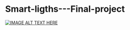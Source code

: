 # Smart-ligths---Final-project
[![IMAGE ALT TEXT HERE](https://img.youtube.com/vi/UzKIcI2FmDY/0.jpg)](https://www.youtube.com/watch?v=UzKIcI2FmDY)


